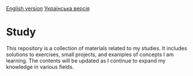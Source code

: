 [English version](README.md)
[Українська версія](README_UA.md)

# Study

This repository is a collection of materials related to my studies. It includes solutions to exercises, small projects, and examples of concepts I am learning. The contents will be updated as I continue to expand my knowledge in various fields.

